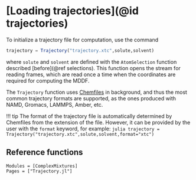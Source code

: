 # [Loading trajectories](@id trajectories)

To initialize a trajectory file for computation, use the command
```julia
trajectory = Trajectory("trajectory.xtc",solute,solvent)
```
where `solute` and `solvent` are defined with the `AtomSelection` function 
described [before](@ref selections). This function opens the stream for
reading frames, which are read once a time when the coordinates are
required for computing the MDDF.

The `Trajectory` function uses
[Chemfiles](http://chemfiles.org/Chemfiles.jl/latest/) in background,
and thus the most common trajectory formats are supported, as the ones
produced with NAMD, Gromacs, LAMMPS, Amber, etc.  

!!! tip
    The format of the trajectory file is automatically determined by
    Chemfiles from the extension of the file. However, it can be
    provided by the user with the `format` keyword, for example:
    ```julia
    trajectory = Trajectory("trajectory.xtc",solute,solvent,format="xtc")
    ```

## Reference functions

```@autodocs
Modules = [ComplexMixtures]
Pages = ["Trajectory.jl"]
```
